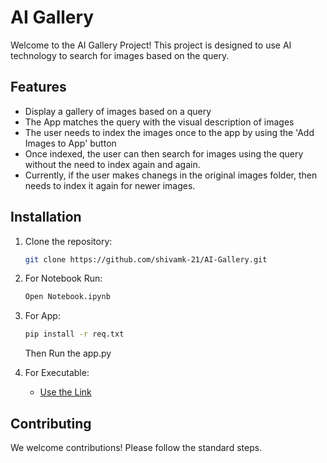 # AI Gallery

Welcome to the AI Gallery Project! This project is designed to use AI technology to search for images based on the query.

## Features

- Display a gallery of images based on a query
- The App matches the query with the visual description of images
- The user needs to index the images once to the app by using the 'Add Images to App' button
- Once indexed, the user can then search for images using the query without the need to index again and again.
- Currently, if the user makes chanegs in the original images folder, then needs to index it again for newer images.

## Installation

1. Clone the repository:
    ```bash
    git clone https://github.com/shivamk-21/AI-Gallery.git
    ```
2. For Notebook Run:
    ```bash
    Open Notebook.ipynb
    ```
4. For App:
    ```bash
    pip install -r req.txt
    ```
    Then Run the app.py

5. For Executable:
   - [Use the Link](https://drive.google.com/file/d/11kajmxHJd50KUMd5k1Py5ud0X70M87iN/view?usp=sharing)

## Contributing

We welcome contributions! Please follow the standard steps.



